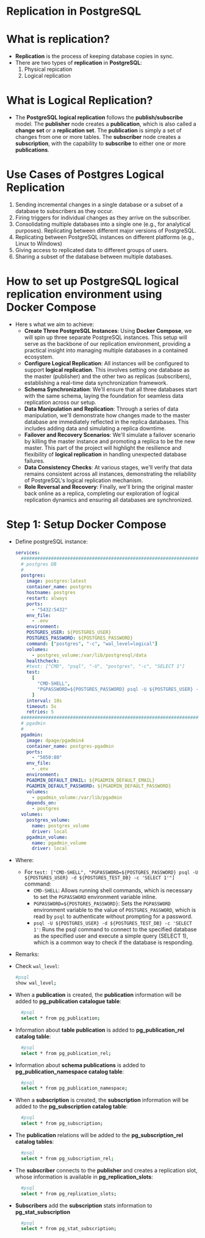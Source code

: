 # Replication in PostgreSQL

# What is replication?

- **Replication** is the process of keeping database copies in sync.
- There are two types of **replication** in **PostgreSQL**:
  1. Physical repication
  2. Logical replication

# What is Logical Replication?

- The **PostgreSQL logical replication** follows the **publish/subscribe** model. The **publisher** node creates a **publication**, which is also called a **change set** or a **replication set**. The **publication** is simply a set of changes from one or more tables. The **subscriber** node creates a **subscription**, with the capability to **subscribe** to either one or more **publications**.

# Use Cases of Postgres Logical Replication

1. Sending incremental changes in a single database or a subset of a database to subscribers as they occur.
2. Firing triggers for individual changes as they arrive on the subscriber.
3. Consolidating multiple databases into a single one (e.g., for analytical purposes). Replicating between different major versions of PostgreSQL.
4. Replicating between PostgreSQL instances on different platforms (e.g., Linux to Windows)
5. Giving access to replicated data to different groups of users.
6. Sharing a subset of the database between multiple databases.

# How to set up PostgreSQL logical replication environment using Docker Compose

- Here s what we aim to achieve:
  - **Create Three PostgreSQL Instances**: Using **Docker Compose**, we will spin up three separate PostgreSQL instances. This setup will serve as the backbone of our replication environment, providing a practical insight into managing multiple databases in a contained ecosystem.
  - **Configure Logical Replication**: All instances will be configured to support **logical replication**. This involves setting one database as the master (publisher) and the other two as replicas (subscribers), establishing a real-time data synchronization framework.
  - **Schema Synchronization**: We'll ensure that all three databases start with the same schema, laying the foundation for seamless data replication across our setup.
  - **Data Manipulation and Replication**: Through a series of data manipulation, we'll demonstrate how changes made to the master database are immediately reflected in the replica databases. This includes adding data and simulating a replica downtime.
  - **Failover and Recovery Scenarios**: We'll simulate a failover scenario by killing the master instance and promoting a replica to be the new master. This part of the project will highlight the resilience and flexibility of **logical replication** in handling unexpected database failures.
  - **Data Consistency Checks**: At various stages, we'll verify that data remains consistent across all instances, demonstrating the reliability of PostgreSQL's logical replication mechanism.
  - **Role Reversal and Recovery**: Finally, we'll bring the original master back online as a replica, completing our exploration of logical replication dynamics and ensuring all databases are synchronized.

# Step 1: Setup Docker Compose

- Define postgreSQL instance:

  ```yml
  services:
    ############################################################################
    # postgres DB
    #
    postgres:
      image: postgres:latest
      container_name: postgres
      hostname: postgres
      restart: always
      ports:
        - "5432:5432"
      env_file:
        - .env
      environment:
      POSTGRES_USER: ${POSTGRES_USER}
      POSTGRES_PASSWORD: ${POSTGRES_PASSWORD}
      command: ["postgres", "-c", "wal_level=logical"]
      volumes:
        - postgres_volume:/var/lib/postgresql/data
      healthcheck:
      #test: ["CMD", "psql", "-U", "postgres", "-c", "SELECT 1"]
      test:
        [
          "CMD-SHELL",
          "PGPASSWORD=${POSTGRES_PASSWORD} psql -U ${POSTGRES_USER} -d ${POSTGRES_TEST_DB} -c 'SELECT 1'",
        ]
      interval: 10s
      timeout: 5s
      retries: 5
    ############################################################################
    # pgadmin
    #
    pgadmin:
      image: dpage/pgadmin4
      container_name: postgres-pgadmin
      ports:
        - "5050:80"
      env_file:
        - .env
      environment:
      PGADMIN_DEFAULT_EMAIL: ${PGADMIN_DEFAULT_EMAIL}
      PGADMIN_DEFAULT_PASSWORD: ${PGADMIN_DEFAULT_PASSWORD}
      volumes:
        - pgadmin_volume:/var/lib/pgadmin
      depends_on:
        - postgres
    volumes:
      postgres_volume:
        name: postgres_volume
        driver: local
      pgadmin_volume:
        name: pgadmin_volume
        driver: local
  ```

- Where:
  - For `test: ["CMD-SHELL", "PGPASSWORD=${POSTGRES_PASSWORD} psql -U ${POSTGRES_USER} -d ${POSTGRES_TEST_DB} -c 'SELECT 1'"]` command:
    - `CMD-SHELL`: Allows running shell commands, which is necessary to set the `PGPASSWORD` environment variable inline.
    - `PGPASSWORD=${POSTGRES_PASSWORD}`: Sets the `PGPASSWORD` environment variable to the value of `POSTGRES_PASSWORD`, which is read by `psql` to authenticate without prompting for a password.
    - `psql -U ${POSTGRES_USER} -d ${POSTGRES_TEST_DB} -c 'SELECT 1'`: Runs the psql command to connect to the specified database as the specified user and execute a simple query (SELECT 1), which is a common way to check if the database is responding.
- Remarks:
- Check `wal_level`:

  ```sh
  #psql
  show wal_level;
  ```

- When a **publication** is created, the **publication** information will be added to **pg_publication catalogue table**:
  ```sh
    #psql
    select * from pg_publication;
  ```
- Information about **table publication** is added to **pg_publication_rel catalog table**:
  ```sh
    #psql
    select * from pg_publication_rel;
  ```
- Information about **schema publications** is added to **pg_publication_namespace catalog table**:
  ```sh
    #psql
    select * from pg_publication_namespace;
  ```
- When a **subscription** is created, the **subscription** information will be added to the **pg_subscription catalog table**:
  ```sh
    #psql
    select * from pg_subscription;
  ```
- The **publication** relations will be added to the **pg_subscription_rel catalog tables**:
  ```sh
    #psql
    select * from pg_subscription_rel;
  ```
- The **subscriber** connects to the **publisher** and creates a replication slot, whose information is available in **pg_replication_slots**:
  ```sh
    #psql
    select * from pg_replication_slots;
  ```
- **Subscribers** add the **subscription** stats information to **pg_stat_subscription**
  ```sh
    #psql
    select * from pg_stat_subscription;
  ```
